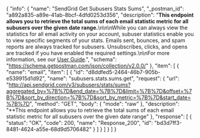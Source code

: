 {
  "info": {
    "name": "SendGrid Get Subusers Stats Sums",
    "_postman_id": "a892a835-a89e-41ab-8bcf-4dfd0253d356",
    "description": "**This endpoint allows you to retrieve the total sums of each email statistic metric for all subusers over the given date range.**\n\n\nWhile you can always view the statistics for all email activity on your account, subuser statistics enable you to view specific segments of your stats. Emails sent, bounces, and spam reports are always tracked for subusers. Unsubscribes, clicks, and opens are tracked if you have enabled the required settings.\n\nFor more information, see our [User Guide](https://sendgrid.com/docs/User_Guide/Statistics/subuser.html).",
    "schema": "https://schema.getpostman.com/json/collection/v2.0.0/"
  },
  "item": [
    {
      "name": "email",
      "item": [
        {
          "id": "d8ddfed5-2464-46b7-905b-e539915d1d92",
          "name": "subusers.stats.sums.get",
          "request": {
            "url": "http://api.sendgrid.com/v3/subusers/stats/sums?aggregated_by=%7B%7D&end_date=%7B%7D&limit=%7B%7D&offset=%7B%7D&sort_by_direction=%7B%7D&sort_by_metric=%7B%7D&start_date=%7B%7D",
            "method": "GET",
            "body": {
              "mode": "raw"
            },
            "description": "**This endpoint allows you to retrieve the total sums of each email statistic metric for all subusers over the given date range"
          },
          "response": [
            {
              "status": "OK",
              "code": 200,
              "name": "Response_200",
              "id": "bd3d7ff3-8481-4624-a55e-68d9d5706482"
            }
          ]
        }
      ]
    }
  ]
}